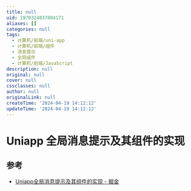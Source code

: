 ```yaml
---
title: null
uid: 1970324837804171
aliases: []
categories: null
tags:
  - 计算机/前端/uni-app
  - 计算机/前端/组件
  - 消息提示
  - 全局组件
  - 计算机/前端/JavaScript
description: null
original: null
cover: null
cssclasses: null
author: null
originalLink: null
createTime: '2024-04-19 14:12:12'
updateTime: '2024-04-19 14:12:12'
---
```


# Uniapp 全局消息提示及其组件的实现

## 参考

- [Uniapp全局消息提示及其组件的实现 - 掘金](https://juejin.cn/post/7107442847422349326)
